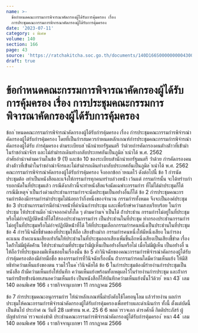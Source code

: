```yaml
---
name: >-
  ข้อกำหนดคณะกรรมการพิจารณาคัดกรองผู้ได้รับการคุ้มครอง เรื่อง
  การประชุมคณะกรรมการพิจารณาคัดกรองผู้ได้รับการคุ้มครอง
date: '2023-07-11'
category: ง พิเศษ
volume: 140
section: 166
page: 43
source: 'https://ratchakitcha.soc.go.th/documents/140D166S0000000004300.pdf'
draft: true
---
```


# ข้อกำหนดคณะกรรมการพิจารณาคัดกรองผู้ได้รับการคุ้มครอง เรื่อง การประชุมคณะกรรมการพิจารณาคัดกรองผู้ได้รับการคุ้มครอง

ข้อก ําหนดคณะกรรมกํารพิจํารณําคัดกรองผู้ได้รับกํารคุ้มครอง เรื่อง กํารประชุมคณะกรรมกํารพิจํารณําคัดกรองผู้ได้รับกํารคุ้มครอง โดยที่เป็นกํารสมควรกําหนดหลักเกณฑ์กํารประชุมคณะกรรมกํารพิจํารณําคัดกรองผู้ได้รับ กํารคุ้มครอง ตํามระเบียบส ํานักนํายกรัฐมนตรี ว่ําด้วยกํารคัดกรองคนต่ํางด้ําวที่เข้ํามําในรําชอําณําจักร และไม่สํามํารถเดินทํางกลับประเทศอันเป็นภูมิล ําเนําได้ พ.ศ. 2562 อําศัยอํานําจตํามควํามในข้อ 9 (1) และข้อ 10 ของระเบียบสํานักนํายกรัฐมนตรี ว่ําด้วย กํารคัดกรองคนต่ํางด้ําวที่เข้ํามําในรําชอําณําจักรและไม่สํามํารถเดินทํางกลับประเทศอันเป็นภูมิล ําเนําได้ พ.ศ. 2562 คณะกรรมกํารพิจํารณําคัดกรองผู้ได้รับกํารคุ้มครอง จึงออกข้อก ําหนดไว้ ดังต่อไปนี้ ข้อ 1 กํารนัดประชุมต้อ งทําเป็นหนังสือและแจ้งให้กรรมกํารทุกคนทรําบล่วงหน้ํา เว้นแต่ กรรมกํารนั้น จะได้ทรําบกํารบอกนัดในที่ประชุมแล้ว กรณีดังกล่ําวนี้จะทําหนังสือแจ้งนัดเฉพําะกรรมกําร ที่ไม่ได้มําประชุมก็ได้ กรณีมีเหตุจ ําเป็นเร่งด่วนประธํานกรรมกํารจะนัดประชุมเป็นอย่ํางอื่นก็ได้ ข้อ 2 กํารประชุมคณะกรรมกํารต้องมีกรรมกํารมําประชุมไม่น้อยกว่ํากึ่งหนึ่งของจํานวน กรรมกํารทั้งหมด จึงจะเป็นองค์ประชุม ข้อ 3 ประธํานกรรมกํารมีอํานําจหน้ําที่ดําเนินกํารประชุม และเพื่อรักษําควํามสงบเรียบร้อย ในกํารประชุม ให้ประธํานมีอ ํานําจออกคําสั่งใด ๆ ตํามควํามจ ําเป็นได้ ถ้ําประธําน กรรมกํารไม่อยู่ในที่ประชุมหรือไม่อําจปฏิบัติหน้ําที่ได้ให้รองประธํานกรรมกําร เป็นประธํานในที่ประชุม หํากรองประธํานกรรมกํารไม่อยู่ในที่ประชุมหรือไม่อําจปฏิบัติหน้ําที่ได้ ให้ที่ประชุมเลือกกรรมกํารคนหนึ่งเป็นประธํานในที่ประชุม ข้อ 4 กํารวินิจฉัยชี้ขําดของที่ประชุมให้ถือ เสียงข้ํางมําก กรรมกํารคนหนึ่งให้มีหนึ่งเสียง ในกํารลงคะแนน ถ้ําคะแนนเสียงเท่ํากันให้ประธํานในที่ประชุมออกเสียงเพิ่มขึ้นอีกหนึ่งเสียงเป็นเสียงชี้ขําด เรื่องใดถ้ําไม่มีผู้คัดค้ําน ให้ประธํานถํามที่ประชุมว่ํามีผู้เห็นเป็นอย่ํางอื่นหรือไม่ เมื่อไม่มีผู้เห็น เป็นอย่ํางอื่ น ให้ถือว่ําที่ประชุมลงมติเห็นชอบในเรื่องนั้น ข้อ 5 คําวินิจฉัยของคณะกรรมกํารพิจํารณําคัดกรองผู้ได้รับกํารคุ้มครองต้องมีลํายมือชื่อ ของกรรมกํารที่วินิจฉัยเรื่องนั้น ถ้ํากรรมกํารคนใดมีควํามเห็นแย้ง ให้มีสิทธิทําควํามเห็นแย้งของตน รวมไว้ในค ําวินิจฉัยได้ ข้อ 6 ในกํารประชุมต้องมีรํายงํานกํารประชุมเป็นหนังสือ ถ้ํามีควํามเห็นแย้งให้บันทึก ควํามเห็นแย้งพร้อมทั้งเหตุผลไว้ในรํายงํานกํารประชุม และถ้ํากรรมกํารฝ่ํายข้ํางน้อยเสนอควํามเห็นแย้ง เป็นหนังสือก็ให้บันทึกควํามเห็นแย้งนั้นไว้ด้วย ้ หนา 43 ่ เลม 140 ตอนพิเศษ 166 ง ราชกิจจานุเบกษา 11 กรกฎาคม 2566

ข้อ 7 กํารประชุมคณะอนุกรรมกําร ให้นําหลักเกณฑ์นี้มําบังคับใช้โดยอนุโลม แล้วรํายงําน ผลกํารประชุมให้คณะกรรมกํารพิจํารณําคัดกรองผู้ได้รับกํารคุ้มครองเพื่อทรําบและดําเนินกําร ทั้งนี้ ตั้งแต่บัดนี้เป็นต้นไป ประกําศ ณ วันที่ 28 เมษํายน พ.ศ. 25 6 6 พลต ํารวจเอก ดํารงศักดิ์ กิตติประภัสร์ ผู้บัญชํากํารต ํารวจแห่งชําติ ประธํานคณะกรรมกํารพิจํารณําคัดกรองผู้ได้รับกํารคุ้มครอง ้ หนา 44 ่ เลม 140 ตอนพิเศษ 166 ง ราชกิจจานุเบกษา 11 กรกฎาคม 2566
